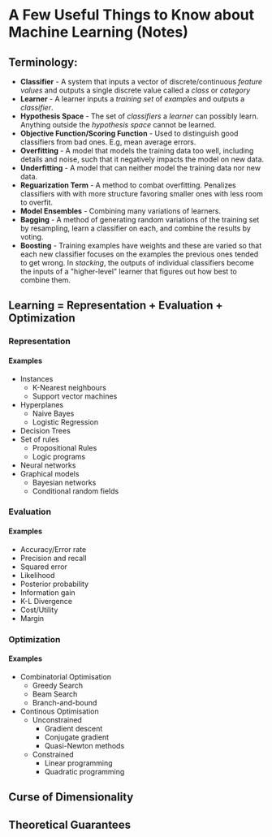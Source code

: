 # A Few Useful Things to Know about Machine Learning (Notes)

## Terminology:

* __Classifier__ - A system that inputs a vector of discrete/continuous _feature values_ and outputs a single discrete value called a _class_ or _category_
* __Learner__ - A learner inputs a _training set_ of _examples_ and outputs a _classifier_. 
* __Hypothesis Space__ - The set of _classifiers_ a _learner_ can possibly learn. Anything outside the _hypothesis space_ cannot be learned. 
* __Objective Function/Scoring Function__ - Used to distinguish good classifiers from bad ones. E.g, mean average errors.
* __Overfitting__ - A model that models the training data too well, including details and noise, such that it negatively impacts the model on new data. 
* __Underfitting__ - A model that can neither model the training data nor new data. 
* __Reguarization Term__ - A method to combat overfitting. Penalizes classifiers with with more structure favoring smaller ones with less room to overfit. 
* __Model Ensembles__ - Combining many variations of learners. 
* __Bagging__ - A method of generating random variations of the training set by resampling, learn a classifier on each, and combine the results by voting. 
* __Boosting__ - Training examples have weights and these are varied so that each new classifier focuses on the examples the previous ones tended to get wrong. In _stacking_, the outputs of individual classifiers become the inputs of a "higher-level" learner that figures out how best to combine them. 

## Learning = Representation + Evaluation + Optimization

### Representation
#### Examples
* Instances
  * K-Nearest neighbours
  * Support vector machines
* Hyperplanes
  * Naive Bayes
  * Logistic Regression
* Decision Trees
* Set of rules
  * Propositional Rules
  * Logic programs
* Neural networks
* Graphical models
  * Bayesian networks
  * Conditional random fields

### Evaluation
#### Examples
* Accuracy/Error rate
* Precision and recall
* Squared error
* Likelihood
* Posterior probability
* Information gain
* K-L Divergence 
* Cost/Utility
* Margin

### Optimization
#### Examples
* Combinatorial Optimisation
  * Greedy Search
  * Beam Search
  * Branch-and-bound
* Continous Optimisation
  * Unconstrained
    * Gradient descent
    * Conjugate gradient
    * Quasi-Newton methods
  * Constrained
    * Linear programming
    * Quadratic programming

## Curse of Dimensionality



## Theoretical Guarantees

